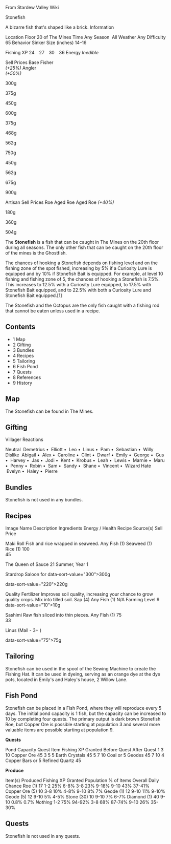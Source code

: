 From Stardew Valley Wiki

Stonefish

A bizarre fish that's shaped like a brick. Information

Location Floor 20 of The Mines Time Any Season  All Weather Any Difficulty 65 Behavior Sinker Size (inches) 14–16

Fishing XP 24    27    30    36 Energy *Inedible*

Sell Prices Base Fisher  
*(+25%)* Angler  
*(+50%)*

300g

375g

450g

600g

375g

468g

562g

750g

450g

562g

675g

900g

Artisan Sell Prices Roe Aged Roe Aged Roe *(+40%)*

180g

360g

504g

The **Stonefish** is a fish that can be caught in The Mines on the 20th floor during all seasons. The only other fish that can be caught on the 20th floor of the mines is the Ghostfish.

The chances of hooking a Stonefish depends on fishing level and on the fishing zone of the spot fished, increasing by 5% if a Curiosity Lure is equipped and by 10% if Stonefish Bait is equipped. For example, at level 10 fishing and fishing zone of 5, the chances of hooking a Stonefish is 7.5%. This increases to 12.5% with a Curiosity Lure equipped, to 17.5% with Stonefish Bait equipped, and to 22.5% with both a Curiosity Lure and Stonefish Bait equipped.\[1]

The Stonefish and the Octopus are the only fish caught with a fishing rod that cannot be eaten unless used in a recipe.

## Contents

- 1 Map
- 2 Gifting
- 3 Bundles
- 4 Recipes
- 5 Tailoring
- 6 Fish Pond
- 7 Quests
- 8 References
- 9 History

## Map

The Stonefish can be found in The Mines.

## Gifting

Villager Reactions

Neutral  Demetrius •  Elliott •  Leo •  Linus •  Pam •  Sebastian •  Willy Dislike  Abigail •  Alex •  Caroline •  Clint •  Dwarf •  Emily •  George •  Gus •  Harvey •  Jas •  Jodi •  Kent •  Krobus •  Leah •  Lewis •  Marnie •  Maru •  Penny •  Robin •  Sam •  Sandy •  Shane •  Vincent •  Wizard Hate  Evelyn •  Haley •  Pierre

## Bundles

Stonefish is not used in any bundles.

## Recipes

Image Name Description Ingredients Energy / Health Recipe Source(s) Sell Price

Maki Roll Fish and rice wrapped in seaweed. Any Fish (1) Seaweed (1) Rice (1) 100  
45

The Queen of Sauce 21 Summer, Year 1

Stardrop Saloon for data-sort-value="300"&gt;300g

data-sort-value="220"&gt;220g

Quality Fertilizer Improves soil quality, increasing your chance to grow quality crops. Mix into tilled soil. Sap (4) Any Fish (1) N/A Farming Level 9 data-sort-value="10"&gt;10g

Sashimi Raw fish sliced into thin pieces. Any Fish (1) 75  
33

Linus (Mail - 3+ )

data-sort-value="75"&gt;75g

## Tailoring

Stonefish can be used in the spool of the Sewing Machine to create the Fishing Hat. It can be used in dyeing, serving as an orange dye at the dye pots, located in Emily's and Haley's house, 2 Willow Lane.

## Fish Pond

Stonefish can be placed in a Fish Pond, where they will reproduce every 5 days. The initial pond capacity is 1 fish, but the capacity can be increased to 10 by completing four quests. The primary output is dark brown Stonefish Roe, but Copper Ore is possible starting at population 3 and several more valuable items are possible starting at population 9.

**Quests**

Pond Capacity Quest Item Fishing XP Granted Before Quest After Quest 1 3 10 Copper Ore 45 3 5 5 Earth Crystals 45 5 7 10 Coal or 5 Geodes 45 7 10 4 Copper Bars or 5 Refined Quartz 45

**Produce**

Item(s) Produced Fishing XP Granted Population % of Items Overall Daily Chance Roe (1) 17 1-2 25% 6-8% 3-8 23% 9-18% 9-10 43% 37-41% Copper Ore (5) 10 3-8 10% 4-8% 9-10 8% 7% Geode (1) 12 9-10 11% 9-10% Geode (5) 12 9-10 5% 4-5% Stone (30) 10 9-10 7% 6-7% Diamond (1) 40 9-10 0.8% 0.7% *Nothing* 1-2 75% 94-92% 3-8 68% 87-74% 9-10 26% 35-30%

## Quests

Stonefish is not used in any quests.